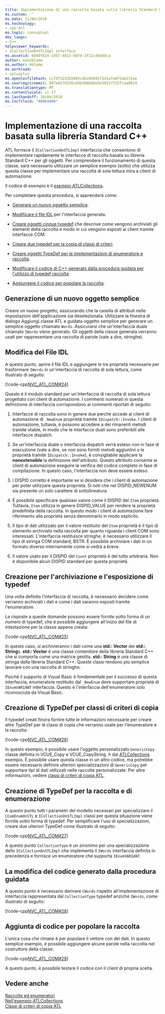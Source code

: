 ```yaml
---
title: Implementazione di una raccolta basata sulla libreria Standard C++ | Microsoft Docs
ms.custom: ''
ms.date: 11/04/2016
ms.technology:
- cpp-atl
ms.topic: conceptual
dev_langs:
- C++
helpviewer_keywords:
- ICollectionOnSTLImpl interface
ms.assetid: 6d49f819-1957-4813-b074-3f12c494d8ca
author: mikeblome
ms.author: mblome
ms.workload:
- cplusplus
ms.openlocfilehash: cc7df3233b5605c4b19269571d1afa0f5a6215ae
ms.sourcegitcommit: 997e6b7d336cddb388bb6e9e56527725fcaa0624
ms.translationtype: MT
ms.contentlocale: it-IT
ms.lasthandoff: 10/08/2018
ms.locfileid: "48861096"
---
```

# <a name="implementing-a-c-standard-library-based-collection"></a>Implementazione di una raccolta basata sulla libreria Standard C++

ATL fornisce il `ICollectionOnSTLImpl` interfaccia che consentono di implementare rapidamente le interfacce di raccolta basata su libreria Standard C++ per gli oggetti. Per comprendere il funzionamento di questa classe, sarà necessario utilizzare un semplice esempio (sotto) che utilizza questa classe per implementare una raccolta di sola lettura mira a client di automazione.

Il codice di esempio è il [esempio ATLCollections](../visual-cpp-samples.md).

Per completare questa procedura, si apprenderà come:

- [Generare un nuovo oggetto semplice](#vccongenerating_an_object).

- [Modificare il file IDL](#vcconedit_the_idl) per l'interfaccia generata.

- [Creare oggetti cinque typedef](#vcconstorage_and_exposure_typedefs) che descrive come vengono archiviati gli elementi della raccolta e modo in cui vengono esposti ai client tramite interfacce COM.

- [Creare due typedef per la copia di classi di criteri](#vcconcopy_classes).

- [Creare oggetti TypeDef per le implementazioni di enumeratore e raccolta](#vcconenumeration_and_collection).

- [Modificare il codice di C++ generato dalla procedura guidata per l'utilizzo di typedef raccolta](#vcconedit_the_generated_code).

- [Aggiungere il codice per popolare la raccolta](#vcconpopulate_the_collection).

##  <a name="vccongenerating_an_object"></a> Generazione di un nuovo oggetto semplice

Creare un nuovo progetto, assicurando che la casella di attributi nelle impostazioni dell'applicazione sia deselezionata. Utilizzare la finestra di dialogo Aggiungi classe ATL e guidata oggetto semplice per generare un semplice oggetto chiamato `Words`. Assicurarsi che un'interfaccia duale chiamato `IWords` viene generato. Gli oggetti della classe generata verranno usati per rappresentare una raccolta di parole (vale a dire, stringhe).

##  <a name="vcconedit_the_idl"></a> Modifica del File IDL

A questo punto, aprire il file IDL e aggiungere le tre proprietà necessarie per trasformare `IWords` in un'interfaccia di raccolta di sola lettura, come illustrato di seguito:

[!code-cpp[NVC_ATL_COM#24](../atl/codesnippet/cpp/implementing-an-stl-based-collection_1.idl)]

Questo è il modulo standard per un'interfaccia di raccolta di sola lettura progettato con client di automazione. I commenti numerati in questa definizione di interfaccia corrispondono ai commenti riportati di seguito:

1. Interfacce di raccolta sono in genere due perché accede ai client di automazione di `_NewEnum` proprietà tramite `IDispatch::Invoke`. I client di automazione, tuttavia, è possono accedere a dei rimanenti metodi tramite vtable, in modo che le interfacce duali sono preferibili alle interfacce dispatch.

1. Se un'interfaccia duale o interfaccia dispatch verrà esteso non in fase di esecuzione (vale a dire, se non sono forniti metodi aggiuntivi o le proprietà tramite `IDispatch::Invoke`), è consigliabile applicare la **nonextensible** la definizione dell'attributo. Questo attributo consente ai client di automazione eseguire la verifica del codice completo in fase di compilazione. In questo caso, l'interfaccia non deve essere esteso.

1. I DISPID corretto è importante se si desidera che i client di automazione per poter utilizzare questa proprietà. Si noti che nel DISPID_NEWENUM sia presente un solo carattere di sottolineatura.

1. È possibile specificare qualsiasi valore come il DISPID del `Item` proprietà. Tuttavia, `Item` utilizza in genere DISPID_VALUE per rendere la proprietà predefinita della raccolta. In questo modo i client di automazione fare riferimento alla proprietà senza denominarlo in modo esplicito.

1. Il tipo di dati utilizzato per il valore restituito del `Item` proprietà è il tipo di elemento archiviato nella raccolta per quanto riguarda i client COM sono interessati. L'interfaccia restituisce stringhe, è necessario utilizzare il tipo di stringa COM standard, BSTR. È possibile archiviare i dati in un formato diverso internamente come si vedrà a breve.

1. Il valore usato per il DISPID del `Count` proprietà è del tutto arbitraria. Non è disponibile alcun DISPID standard per questa proprietà.

##  <a name="vcconstorage_and_exposure_typedefs"></a> Creazione per l'archiviazione e l'esposizione di typedef

Una volta definito l'interfaccia di raccolta, è necessario decidere come verranno archiviati i dati e come i dati saranno esposti tramite l'enumeratore.

Le risposte a queste domande possono essere fornite sotto forma di un numero di typedef, che è possibile aggiungere all'inizio del file di intestazione per la classe appena creata:

[!code-cpp[NVC_ATL_COM#25](../atl/codesnippet/cpp/implementing-an-stl-based-collection_2.h)]

In questo caso, si archivieranno i dati come una **std:: Vector** dei **std:: String**s. **std:: Vector** è una classe contenitore della libreria Standard C++ che si comporta come una matrice gestita. **std:: String** è una classe di stringa della libreria Standard C++. Queste classi rendono più semplice lavorare con una raccolta di stringhe.

Poiché il supporto di Visual Basic è fondamentale per il successo di questa interfaccia, enumeratore restituito dal `_NewEnum` deve supportare proprietà di `IEnumVARIANT` interfaccia. Questo è l'interfaccia dell'enumeratore solo riconosciuta da Visual Basic.

##  <a name="vcconcopy_classes"></a> Creazione di TypeDef per classi di criteri di copia

Il typedef creati finora fornire tutte le informazioni necessarie per creare altre TypeDef per le classi di copia che verranno usate per l'enumeratore e la raccolta:

[!code-cpp[NVC_ATL_COM#26](../atl/codesnippet/cpp/implementing-an-stl-based-collection_3.h)]

In questo esempio, è possibile usare l'oggetto personalizzato `GenericCopy` classe definita in VCUE_Copy e VCUE_CopyString. h dal [ATLCollections](../visual-cpp-samples.md) esempio. È possibile usare questa classe in un altro codice, ma potrebbe essere necessario definire ulteriori specializzazioni di `GenericCopy` per supportare tipi di dati utilizzati nelle raccolte personalizzate. Per altre informazioni, vedere [classi di criteri di copia ATL](../atl/atl-copy-policy-classes.md).

##  <a name="vcconenumeration_and_collection"></a> Creazione di TypeDef per la raccolta e di enumerazione

A questo punto tutti i parametri del modello necessari per specializzare il `CComEnumOnSTL` e `ICollectionOnSTLImpl` classi per questa situazione viene fornite sotto forma di typedef. Per semplificare l'uso di specializzazioni, creare due ulteriori TypeDef come illustrato di seguito:

[!code-cpp[NVC_ATL_COM#27](../atl/codesnippet/cpp/implementing-an-stl-based-collection_4.h)]

A questo punto `CollectionType` è un sinonimo per una specializzazione dello `ICollectionOnSTLImpl` che implementa il `IWords` interfaccia definita in precedenza e fornisce un enumeratore che supporta `IEnumVARIANT`.

##  <a name="vcconedit_the_generated_code"></a> La modifica del codice generato dalla procedura guidata

A questo punto è necessario derivare `CWords` rispetto all'implementazione di interfaccia rappresentata dal `CollectionType` typedef anziché `IWords`, come illustrato di seguito:

[!code-cpp[NVC_ATL_COM#28](../atl/codesnippet/cpp/implementing-an-stl-based-collection_5.h)]

##  <a name="vcconpopulate_the_collection"></a> Aggiunta di codice per popolare la raccolta

L'unica cosa che rimane è per popolare il vettore con dei dati. In questo semplice esempio, è possibile aggiungere alcune parole nella raccolta nel costruttore della classe:

[!code-cpp[NVC_ATL_COM#29](../atl/codesnippet/cpp/implementing-an-stl-based-collection_6.h)]

A questo punto, è possibile testare il codice con il client di propria scelta.

## <a name="see-also"></a>Vedere anche

[Raccolte ed enumeratori](../atl/atl-collections-and-enumerators.md)<br/>
[Nell'esempio ATLCollections](../visual-cpp-samples.md)<br/>
[Classi di criteri di copia ATL](../atl/atl-copy-policy-classes.md)
